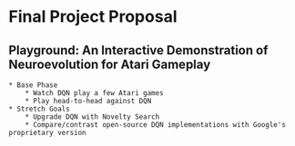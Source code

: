 Final Project Proposal
====

Playground: An Interactive Demonstration of Neuroevolution for Atari Gameplay
----

    * Base Phase
        * Watch DQN play a few Atari games
        * Play head-to-head against DQN
    * Stretch Goals
        * Upgrade DQN with Novelty Search
        * Compare/contrast open-source DQN implementations with Google's proprietary version
